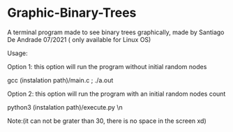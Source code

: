 # Graphic-Binary-Trees
A terminal program made to see binary trees graphically, made by Santiago De Andrade 07/2021 ( only available for Linux OS)

Usage:

Option 1: this option will run the program without initial random nodes

gcc (instalation path)/main.c ; ./a.out

Option 2: this option will run the program with an initial random nodes count 

python3 (instalation path)/execute.py \n 


Note:(it can not be grater than 30, there is no space in the screen xd)
